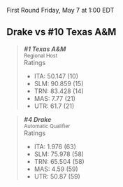 First Round
Friday, May 7 at 1:00 EDT
## Drake vs #10 Texas A&M

> ***#1 Texas A&M***  
> <sub>Regional Host</sub>  
> Ratings  
> - ITA: 50.147 (10)  
> - SLM: 90.859 (15)  
> - TRN: 83.428 (14)  
> - MAS: 7.77 (21)  
> - UTR: 61.7 (21)  

> ***#4 Drake***  
> <sub>Automatic Qualifier</sub>  
> Ratings  
> - ITA: 1.976 (63)  
> - SLM: 75.978 (58)  
> - TRN: 65.504 (58)  
> - MAS: 4.59 (59)  
> - UTR: 50.87 (59)  